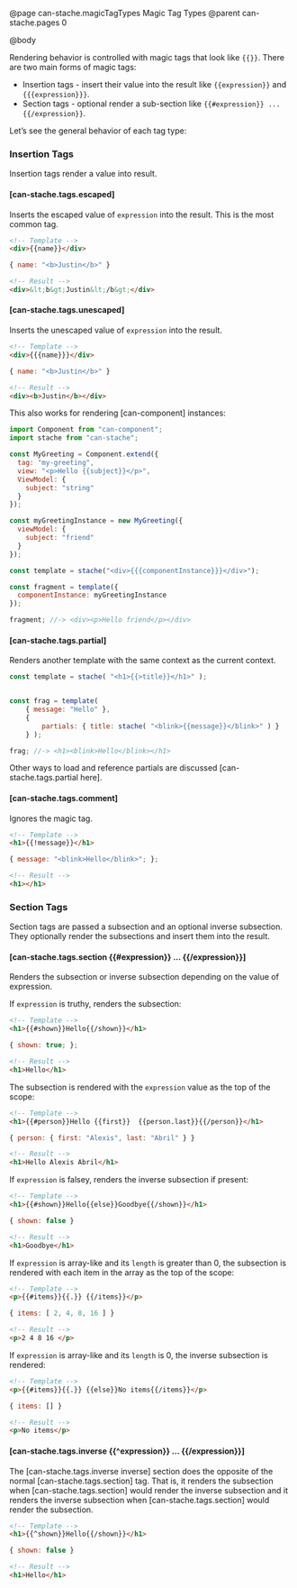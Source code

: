 @page can-stache.magicTagTypes Magic Tag Types
@parent can-stache.pages 0

@body

Rendering behavior is controlled with magic tags that look like `{{}}`.  There
are two main forms of magic tags:

 - Insertion tags - insert their value into the result like `{{expression}}` and `{{{expression}}}`.
 - Section tags - optional render a sub-section like `{{#expression}} ... {{/expression}}`.

Let’s see the general behavior of each tag type:

### Insertion Tags

Insertion tags render a value into result.

#### [can-stache.tags.escaped]

Inserts the escaped value of `expression` into the result. This is the most common tag.

```html
<!-- Template -->
<div>{{name}}</div>
```

```js
{ name: "<b>Justin</b>" }
```

```html
<!-- Result -->
<div>&lt;b&gt;Justin&lt;/b&gt;</div>
```

#### [can-stache.tags.unescaped]

Inserts the unescaped value of `expression` into the result.

```html
<!-- Template -->
<div>{{{name}}}</div>
```

```js
{ name: "<b>Justin</b>" }
```

```html
<!-- Result -->
<div><b>Justin</b></div>
```

This also works for rendering [can-component] instances:

```js
import Component from "can-component";
import stache from "can-stache";

const MyGreeting = Component.extend({
  tag: "my-greeting",
  view: "<p>Hello {{subject}}</p>",
  ViewModel: {
    subject: "string"
  }
});

const myGreetingInstance = new MyGreeting({
  viewModel: {
    subject: "friend"
  }
});

const template = stache("<div>{{{componentInstance}}}</div>");

const fragment = template({
  componentInstance: myGreetingInstance
});

fragment; //-> <div><p>Hello friend</p></div>
```

#### [can-stache.tags.partial]

Renders another template with the same context as the current context.

```js
const template = stache( "<h1>{{>title}}</h1>" );


const frag = template(
	{ message: "Hello" },
	{
		partials: { title: stache( "<blink>{{message}}</blink>" ) }
	} );

frag; //-> <h1><blink>Hello</blink></h1>
```

Other ways to load and reference partials are discussed [can-stache.tags.partial here].

#### [can-stache.tags.comment]

Ignores the magic tag.

```html
<!-- Template -->
<h1>{{!message}}</h1>
```

```js
{ message: "<blink>Hello</blink>"; };
```

```html
<!-- Result -->
<h1></h1>
```

### Section Tags

Section tags are passed a subsection and an optional inverse subsection. They
optionally render the subsections and insert them into the result.

#### [can-stache.tags.section {{#expression}} ... {{/expression}}]

Renders the subsection or inverse subsection depending on the value of expression.

If `expression` is truthy, renders the subsection:

```html
<!-- Template -->
<h1>{{#shown}}Hello{{/shown}}</h1>
```

```js
{ shown: true; };
```

```html
<!-- Result -->
<h1>Hello</h1>
```

The subsection is rendered with the `expression` value as the top of the scope:

```html
<!-- Template -->
<h1>{{#person}}Hello {{first}}  {{person.last}}{{/person}}</h1>
```

```js
{ person: { first: "Alexis", last: "Abril" } }
```

```html
<!-- Result -->
<h1>Hello Alexis Abril</h1>
```

If `expression` is falsey, renders the inverse subsection if present:

```html
<!-- Template -->
<h1>{{#shown}}Hello{{else}}Goodbye{{/shown}}</h1>
```

```js
{ shown: false }
```

```html
<!-- Result -->
<h1>Goodbye</h1>
```

If `expression` is array-like and its `length` is greater than 0, the subsection
is rendered with each item in the array as the top of the scope:

```html
<!-- Template -->
<p>{{#items}}{{.}} {{/items}}</p>
```

```js
{ items: [ 2, 4, 8, 16 ] }
```

```html
<!-- Result -->
<p>2 4 8 16 </p>
```

If `expression` is array-like and its `length` is 0, the inverse subsection
is rendered:

```html
<!-- Template -->
<p>{{#items}}{{.}} {{else}}No items{{/items}}</p>
```

```js
{ items: [] }
```

```html
<!-- Result -->
<p>No items</p>
```

#### [can-stache.tags.inverse {{^expression}} ... {{/expression}}]

The [can-stache.tags.inverse inverse] section does the opposite of the
normal [can-stache.tags.section] tag.  That is, it renders
the subsection when [can-stache.tags.section] would render the inverse subsection
and it renders the inverse subsection when [can-stache.tags.section] would
render the subsection.

```html
<!-- Template -->
<h1>{{^shown}}Hello{{/shown}}</h1>
```

```js
{ shown: false }
```

```html
<!-- Result -->
<h1>Hello</h1>
```
